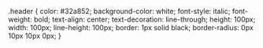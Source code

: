 .header {
    color: #32a852;
    background-color: white;
    font-style: italic;
    font-weight: bold;
    text-align: center;
    text-decoration: line-through;
    height: 100px;
    width: 100px;
    line-height: 100px;
    border: 1px solid black;
    border-radius: 0px 10px 10px 0px;
}